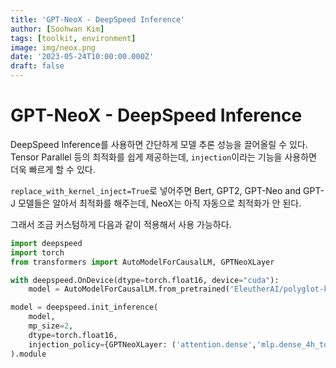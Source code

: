 ```yaml
---
title: 'GPT-NeoX - DeepSpeed Inference'
author: [Soohwan Kim]
tags: [toolkit, environment]
image: img/neox.png
date: '2023-05-24T10:00:00.000Z'
draft: false
---
```


# GPT-NeoX - DeepSpeed Inference
  
DeepSpeed Inference를 사용하면 간단하게 모델 추론 성능을 끌어올릴 수 있다.  
Tensor Parallel 등의 최적화를 쉽게 제공하는데, `injection`이라는 기능을 사용하면 더욱 빠르게 할 수 있다.
  
`replace_with_kernel_inject=True`로 넣어주면 Bert, GPT2, GPT-Neo and GPT-J 모델들은 알아서 최적화를 해주는데, 
NeoX는 아직 자동으로 최적화가 안 된다.  
  
그래서 조금 커스텀하게 다음과 같이 적용해서 사용 가능하다.  
  
```python
import deepspeed
import torch
from transformers import AutoModelForCausalLM, GPTNeoXLayer

with deepspeed.OnDevice(dtype=torch.float16, device="cuda"):
    model = AutoModelForCausalLM.from_pretrained('EleutherAI/polyglot-ko-5.8b', torch_dtype=torch.float16, cache_dir='/data/.cache')

model = deepspeed.init_inference(
    model,
    mp_size=2,
    dtype=torch.float16,
    injection_policy={GPTNeoXLayer: ('attention.dense','mlp.dense_4h_to_h')}
).module
```
  